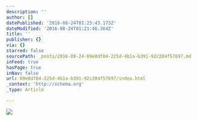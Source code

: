 ```yaml
---
description: ''
author: []
datePublished: '2016-08-24T01:25:43.173Z'
dateModified: '2016-08-24T01:21:46.364Z'
title: ''
publisher: {}
via: {}
starred: false
sourcePath: _posts/2016-08-24-89e8df84-225d-4b1a-b391-92c284f57697.md
inFeed: true
hasPage: true
inNav: false
url: 89e8df84-225d-4b1a-b391-92c284f57697/index.html
_context: 'http://schema.org'
_type: Article

---
```

![](https://the-grid-user-content.s3-us-west-2.amazonaws.com/85df7e13-96b2-48a2-bbd4-68fe56c2887d.jpg)